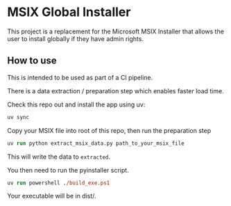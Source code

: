 # MSIX Global Installer

This project is a replacement for the Microsoft MSIX Installer that allows the user to install
globally if they have admin rights.

## How to use

This is intended to be used as part of a CI pipeline.

There is a data extraction / preparation step which enables faster load time.

Check this repo out and install the app using uv:

```ps
uv sync
```

Copy your MSIX file into root of this repo, then run the preparation step

```ps
uv run python extract_msix_data.py path_to_your_msix_file
```

This will write the data to `extracted`.

You then need to run the pyinstaller script.

```ps
uv run powershell ./build_exe.ps1
```

Your executable will be in dist/.
